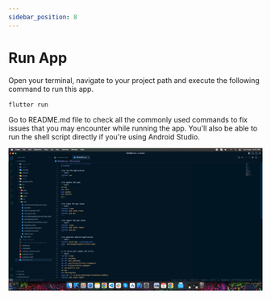 ```yaml
---
sidebar_position: 8
---
```


# Run App

Open your terminal, navigate to your project path and execute the following command to run this app.

```
flutter run
```

Go to README.md file to check all the commonly used commands to fix issues that you may encounter while running the app. You'll also be able to run the shell script directly if you're using Android Studio.

![Command List](../static/images/app/commandList.png)